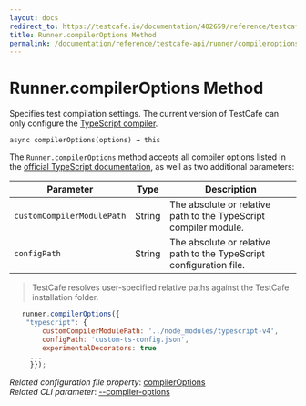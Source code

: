 ```yaml
---
layout: docs
redirect_to: https://testcafe.io/documentation/402659/reference/testcafe-api/runner/compileroptions
title: Runner.compilerOptions Method
permalink: /documentation/reference/testcafe-api/runner/compileroptions.html
---
```

# Runner.compilerOptions Method

Specifies test compilation settings. The current version of TestCafe can only configure the [TypeScript compiler](/testcafe/documentation/guides/concepts/typescript-and-coffeescript.md#customize-compiler-options).

```text
async compilerOptions(options) → this
```

The `Runner.compilerOptions` method accepts all compiler options listed in the [official TypeScript documentation](https://www.typescriptlang.org/docs/handbook/compiler-options.html), as well as two additional parameters:

Parameter | Type   | Description
--------- | ------ | ---------------------
`customCompilerModulePath` |  String | The absolute or relative path to the TypeScript compiler module.
`configPath` | String | The absolute or relative path to the TypeScript configuration file.

> TestCafe resolves user-specified relative paths against the TestCafe installation folder.

```js
   runner.compilerOptions({
    "typescript": {
        customCompilerModulePath: '../node_modules/typescript-v4',
        configPath: 'custom-ts-config.json',
        experimentalDecorators: true
     ...
     }});
 ```

*Related configuration file property*: [compilerOptions](../../configuration-file.md#compileroptions)  
*Related CLI parameter*: [--compiler-options](../../command-line-interface.md#--compiler-options-options)
